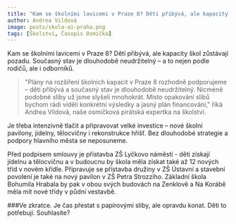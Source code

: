```yaml
---
title: "Kam se školními lavicemi v Praze 8? Dětí přibývá, ale kapacity škol zůstávají pozadu"
author: Andrea Vildová
image: posts/skola-ai-praha.png
tags: [Školství, Časopis Osmička]
---
```


Kam se školními lavicemi v Praze 8? Dětí přibývá, ale kapacity škol zůstávají pozadu. Současný stav je dlouhodobě neudržitelný – a to nejen podle rodičů, ale i odborníků.

>"Plány na rozšíření školních kapacit v Praze 8 rozhodně podporujeme – děti přibývá a současný stav je dlouhodobě neudržitelný. Nicméně podobné sliby už jsme slyšeli mnohokrát. Místo opakování slibů bychom rádi viděli konkrétní výsledky a jasný plán financování," říká Andrea Vildová, naše osmičková pirátská expertka na školství.

Je třeba intenzivně tlačit a připravovat velké investice – nové školní pavilony, jídelny, tělocvičny i rekonstrukce hřišť. Bez dlouhodobé strategie a podpory hlavního města se neposuneme.

Před podpisem smlouvy je přístavba ZŠ Lyčkovo náměstí - děti získají jídelnu a tělocvičnu a v budoucnu by škola měla získat také až 12 nových tříd v novém křídle. Připravuje se přístavba družiny v ZŠ Ústavní a stavební povolení je také na nový pavilon v ZŠ Petra Strozziho. Základní škola Bohumila Hrabala by pak v obou svých budovách na Zenklově a Na Korábě měla mít nové třídy v půdní vestavbě. 

###Ve zkratce. Je čas přestat s papírovými sliby, ale opravdu konat. Děti to potřebují. Souhlasíte?